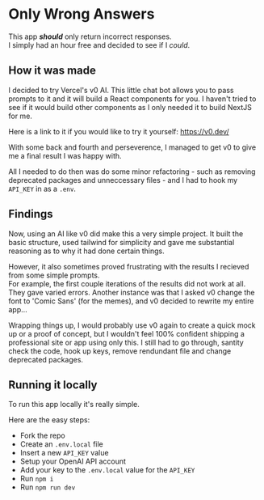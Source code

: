 # Only Wrong Answers

This app ***should*** only return incorrect responses.\
I simply had an hour free and decided to see if I *could*.

## How it was made

I decided to try Vercel's v0 AI. This little chat bot allows you to pass prompts to it and it will build a React components for you. I haven't tried to see if it would build other components as I only needed it to build NextJS for me. 

Here is a link to it if you would like to try it yourself:
https://v0.dev/

With some back and fourth and perseverence, I managed to get v0 to give me a final result I was happy with.

All I needed to do then was do some minor refactoring - such as removing deprecated packages and unneccessary files - and I had to hook my `API_KEY` in as a `.env`.

## Findings

Now, using an AI like v0 did make this a very simple project. It built the basic structure, used tailwind for simplicity and gave me substantial reasoning as to why it had done certain things.

However, it also sometimes proved frustrating with the results I recieved from some simple prompts.\
For example, the first couple iterations of the results did not work at all. They gave varied errors. Another instance was that I asked v0 change the font to 'Comic Sans' (for the memes), and v0 decided to rewrite my entire app...

Wrapping things up, I would probably use v0 again to create a quick mock up or a proof of concept, but I wouldn't feel 100% confident shipping a professional site or app using only this. I still had to go through, santity check the code, hook up keys, remove rendundant file and change deprecated packages. 

## Running it locally

To run this app locally it's really simple.

Here are the easy steps: 
- Fork the repo
- Create an `.env.local` file
- Insert a new `API_KEY` value
- Setup your OpenAI API account
- Add your key to the `.env.local` value for the `API_KEY`
- Run `npm i`
- Run `npm run dev`